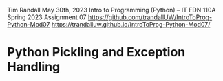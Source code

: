 Tim Randall 
May 30th, 2023 
Intro to Programming (Python) – IT FDN 110A Spring 2023 
Assignment 07 
https://github.com/trandallUW/IntroToProg-Python-Mod07 
https://trandalluw.github.io/IntroToProg-Python-Mod07/ 

# Python Pickling and Exception Handling 
